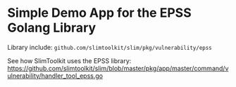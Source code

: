 # Simple Demo App for the EPSS Golang Library

Library include: `github.com/slimtoolkit/slim/pkg/vulnerability/epss`

See how SlimToolkit uses the EPSS library: https://github.com/slimtoolkit/slim/blob/master/pkg/app/master/command/vulnerability/handler_tool_epss.go


